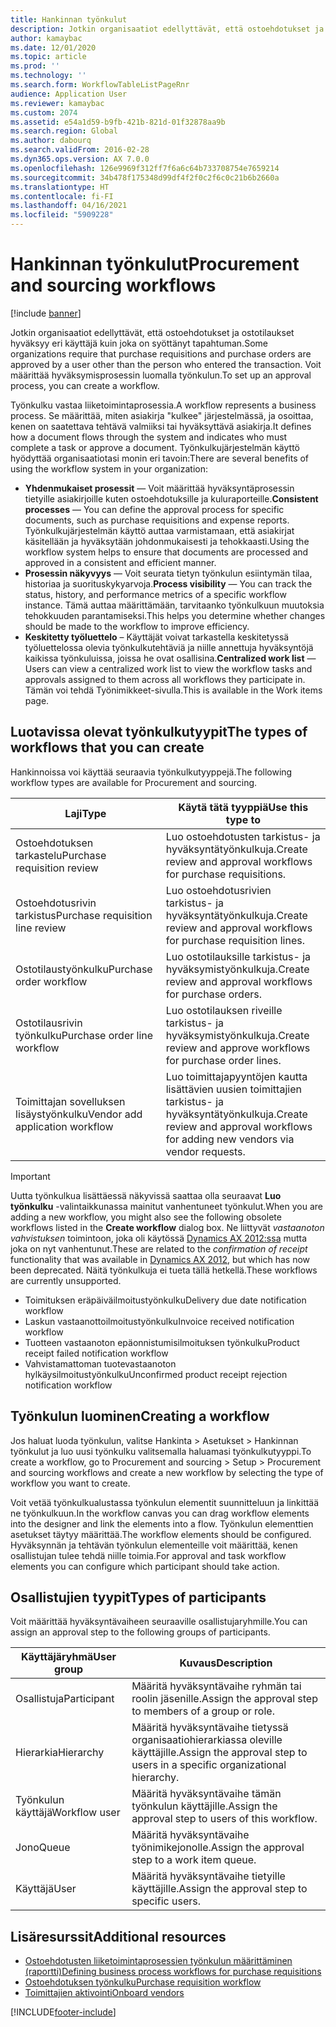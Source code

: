 ```yaml
---
title: Hankinnan työnkulut
description: Jotkin organisaatiot edellyttävät, että ostoehdotukset ja ostotilaukset hyväksyy eri käyttäjä kuin joka on syöttänyt tapahtuman. Voit määrittää hyväksymisprosessin luomalla työnkulun.
author: kamaybac
ms.date: 12/01/2020
ms.topic: article
ms.prod: ''
ms.technology: ''
ms.search.form: WorkflowTableListPageRnr
audience: Application User
ms.reviewer: kamaybac
ms.custom: 2074
ms.assetid: e54a1d59-b9fb-421b-821d-01f32878aa9b
ms.search.region: Global
ms.author: dabourq
ms.search.validFrom: 2016-02-28
ms.dyn365.ops.version: AX 7.0.0
ms.openlocfilehash: 126e9969f312ff7f6a6c64b733708754e7659214
ms.sourcegitcommit: 34b478f175348d99df4f2f0c2f6c0c21b6b2660a
ms.translationtype: HT
ms.contentlocale: fi-FI
ms.lasthandoff: 04/16/2021
ms.locfileid: "5909228"
---
```

# <a name="procurement-and-sourcing-workflows"></a><span data-ttu-id="3c89e-104">Hankinnan työnkulut</span><span class="sxs-lookup"><span data-stu-id="3c89e-104">Procurement and sourcing workflows</span></span>

[!include [banner](../includes/banner.md)]

<span data-ttu-id="3c89e-105">Jotkin organisaatiot edellyttävät, että ostoehdotukset ja ostotilaukset hyväksyy eri käyttäjä kuin joka on syöttänyt tapahtuman.</span><span class="sxs-lookup"><span data-stu-id="3c89e-105">Some organizations require that purchase requisitions and purchase orders are approved by a user other than the person who entered the transaction.</span></span> <span data-ttu-id="3c89e-106">Voit määrittää hyväksymisprosessin luomalla työnkulun.</span><span class="sxs-lookup"><span data-stu-id="3c89e-106">To set up an approval process, you can create a workflow.</span></span>

<span data-ttu-id="3c89e-107">Työnkulku vastaa liiketoimintaprosessia.</span><span class="sxs-lookup"><span data-stu-id="3c89e-107">A workflow represents a business process.</span></span> <span data-ttu-id="3c89e-108">Se määrittää, miten asiakirja "kulkee" järjestelmässä, ja osoittaa, kenen on saatettava tehtävä valmiiksi tai hyväksyttävä asiakirja.</span><span class="sxs-lookup"><span data-stu-id="3c89e-108">It defines how a document flows through the system and indicates who must complete a task or approve a document.</span></span> <span data-ttu-id="3c89e-109">Työnkulkujärjestelmän käyttö hyödyttää organisaatiotasi monin eri tavoin:</span><span class="sxs-lookup"><span data-stu-id="3c89e-109">There are several benefits of using the workflow system in your organization:</span></span>

- <span data-ttu-id="3c89e-110">**Yhdenmukaiset prosessit** — Voit määrittää hyväksyntäprosessin tietyille asiakirjoille kuten ostoehdotuksille ja kuluraporteille.</span><span class="sxs-lookup"><span data-stu-id="3c89e-110">**Consistent processes** — You can define the approval process for specific documents, such as purchase requisitions and expense reports.</span></span> <span data-ttu-id="3c89e-111">Työnkulkujärjestelmän käyttö auttaa varmistamaan, että asiakirjat käsitellään ja hyväksytään johdonmukaisesti ja tehokkaasti.</span><span class="sxs-lookup"><span data-stu-id="3c89e-111">Using the workflow system helps to ensure that documents are processed and approved in a consistent and efficient manner.</span></span>
- <span data-ttu-id="3c89e-112">**Prosessin näkyvyys** — Voit seurata tietyn työnkulun esiintymän tilaa, historiaa ja suorituskykyarvoja.</span><span class="sxs-lookup"><span data-stu-id="3c89e-112">**Process visibility** — You can track the status, history, and performance metrics of a specific workflow instance.</span></span> <span data-ttu-id="3c89e-113">Tämä auttaa määrittämään, tarvitaanko työnkulkuun muutoksia tehokkuuden parantamiseksi.</span><span class="sxs-lookup"><span data-stu-id="3c89e-113">This helps you determine whether changes should be made to the workflow to improve efficiency.</span></span>
- <span data-ttu-id="3c89e-114">**Keskitetty työluettelo** – Käyttäjät voivat tarkastella keskitetyssä työluettelossa olevia työnkulkutehtäviä ja niille annettuja hyväksyntöjä kaikissa työnkuluissa, joissa he ovat osallisina.</span><span class="sxs-lookup"><span data-stu-id="3c89e-114">**Centralized work list** — Users can view a centralized work list to view the workflow tasks and approvals assigned to them across all workflows they participate in.</span></span> <span data-ttu-id="3c89e-115">Tämän voi tehdä Työnimikkeet-sivulla.</span><span class="sxs-lookup"><span data-stu-id="3c89e-115">This is available in the Work items page.</span></span>

## <a name="the-types-of-workflows-that-you-can-create"></a><span data-ttu-id="3c89e-116"> Luotavissa olevat työnkulkutyypit</span><span class="sxs-lookup"><span data-stu-id="3c89e-116">The types of workflows that you can create</span></span>

<span data-ttu-id="3c89e-117">Hankinnoissa voi käyttää seuraavia työnkulkutyyppejä.</span><span class="sxs-lookup"><span data-stu-id="3c89e-117">The following workflow types are available for Procurement and sourcing.</span></span>

| <span data-ttu-id="3c89e-118">Laji</span><span class="sxs-lookup"><span data-stu-id="3c89e-118">Type</span></span> | <span data-ttu-id="3c89e-119">Käytä tätä tyyppiä</span><span class="sxs-lookup"><span data-stu-id="3c89e-119">Use this type to</span></span> |
|---|---|
| <span data-ttu-id="3c89e-120">Ostoehdotuksen tarkastelu</span><span class="sxs-lookup"><span data-stu-id="3c89e-120">Purchase requisition review</span></span> | <span data-ttu-id="3c89e-121">Luo ostoehdotusten tarkistus- ja hyväksyntätyönkulkuja.</span><span class="sxs-lookup"><span data-stu-id="3c89e-121">Create review and approval workflows for purchase requisitions.</span></span> |
| <span data-ttu-id="3c89e-122">Ostoehdotusrivin tarkistus</span><span class="sxs-lookup"><span data-stu-id="3c89e-122">Purchase requisition line review</span></span> | <span data-ttu-id="3c89e-123">Luo ostoehdotusrivien tarkistus- ja hyväksyntätyönkulkuja.</span><span class="sxs-lookup"><span data-stu-id="3c89e-123">Create review and approval workflows for purchase requisition lines.</span></span> |
| <span data-ttu-id="3c89e-124">Ostotilaustyönkulku</span><span class="sxs-lookup"><span data-stu-id="3c89e-124">Purchase order workflow</span></span> | <span data-ttu-id="3c89e-125">Luo ostotilauksille tarkistus- ja hyväksymistyönkulkuja.</span><span class="sxs-lookup"><span data-stu-id="3c89e-125">Create review and approval workflows for purchase orders.</span></span> |
| <span data-ttu-id="3c89e-126">Ostotilausrivin työnkulku</span><span class="sxs-lookup"><span data-stu-id="3c89e-126">Purchase order line workflow</span></span> | <span data-ttu-id="3c89e-127">Luo ostotilauksen riveille tarkistus- ja hyväksymistyönkulkuja.</span><span class="sxs-lookup"><span data-stu-id="3c89e-127">Create review and approve workflows for purchase order lines.</span></span> |
| <span data-ttu-id="3c89e-128">Toimittajan sovelluksen lisäystyönkulku</span><span class="sxs-lookup"><span data-stu-id="3c89e-128">Vendor add application workflow</span></span> | <span data-ttu-id="3c89e-129">Luo toimittajapyyntöjen kautta lisättävien uusien toimittajien tarkistus- ja hyväksyntätyönkulkuja.</span><span class="sxs-lookup"><span data-stu-id="3c89e-129">Create review and approval workflows for adding new vendors via vendor requests.</span></span> |

> [!IMPORTANT]
> <span data-ttu-id="3c89e-130">Uutta työnkulkua lisättäessä näkyvissä saattaa olla seuraavat **Luo työnkulku** -valintaikkunassa mainitut vanhentuneet työnkulut.</span><span class="sxs-lookup"><span data-stu-id="3c89e-130">When you are adding a new workflow, you might also see the following obsolete workflows listed in the **Create workflow** dialog box.</span></span> <span data-ttu-id="3c89e-131">Ne liittyvät *vastaanoton vahvistuksen* toimintoon, joka oli käytössä [Dynamics AX 2012:ssa](/dynamicsax-2012/appuser-itpro/set-up-procurement-and-sourcing-workflows) mutta joka on nyt vanhentunut.</span><span class="sxs-lookup"><span data-stu-id="3c89e-131">These are related to the *confirmation of receipt* functionality that was available in [Dynamics AX 2012](/dynamicsax-2012/appuser-itpro/set-up-procurement-and-sourcing-workflows), but which has now been deprecated.</span></span> <span data-ttu-id="3c89e-132">Näitä työnkulkuja ei tueta tällä hetkellä.</span><span class="sxs-lookup"><span data-stu-id="3c89e-132">These workflows are currently unsupported.</span></span>
> 
> - <span data-ttu-id="3c89e-133">Toimituksen eräpäiväilmoitustyönkulku</span><span class="sxs-lookup"><span data-stu-id="3c89e-133">Delivery due date notification workflow</span></span>
> - <span data-ttu-id="3c89e-134">Laskun vastaanottoilmoitustyönkulku</span><span class="sxs-lookup"><span data-stu-id="3c89e-134">Invoice received notification workflow</span></span>
> - <span data-ttu-id="3c89e-135">Tuotteen vastaanoton epäonnistumisilmoituksen työnkulku</span><span class="sxs-lookup"><span data-stu-id="3c89e-135">Product receipt failed notification workflow</span></span>
> - <span data-ttu-id="3c89e-136">Vahvistamattoman tuotevastaanoton hylkäysilmoitustyönkulku</span><span class="sxs-lookup"><span data-stu-id="3c89e-136">Unconfirmed product receipt rejection notification workflow</span></span>

## <a name="creating-a-workflow"></a><span data-ttu-id="3c89e-137">Työnkulun luominen</span><span class="sxs-lookup"><span data-stu-id="3c89e-137">Creating a workflow</span></span>

<span data-ttu-id="3c89e-138">Jos haluat luoda työnkulun, valitse Hankinta &gt; Asetukset &gt; Hankinnan työnkulut ja luo uusi työnkulku valitsemalla haluamasi työnkulkutyyppi.</span><span class="sxs-lookup"><span data-stu-id="3c89e-138">To create a workflow, go to Procurement and sourcing &gt; Setup &gt; Procurement and sourcing workflows and create a new workflow by selecting the type of workflow you want to create.</span></span> 

<span data-ttu-id="3c89e-139">Voit vetää työnkulkualustassa työnkulun elementit suunnitteluun ja linkittää ne työnkulkuun.</span><span class="sxs-lookup"><span data-stu-id="3c89e-139">In the workflow canvas you can drag workflow elements into the designer and link the elements into a flow.</span></span> <span data-ttu-id="3c89e-140">Työnkulun elementtien asetukset täytyy määrittää.</span><span class="sxs-lookup"><span data-stu-id="3c89e-140">The workflow elements should be configured.</span></span> <span data-ttu-id="3c89e-141">Hyväksynnän ja tehtävän työnkulun elementeille voit määrittää, kenen osallistujan tulee tehdä niille toimia.</span><span class="sxs-lookup"><span data-stu-id="3c89e-141">For approval and task workflow elements you can configure which participant should take action.</span></span>

## <a name="types-of-participants"></a><span data-ttu-id="3c89e-142">Osallistujien tyypit</span><span class="sxs-lookup"><span data-stu-id="3c89e-142">Types of participants</span></span>

<span data-ttu-id="3c89e-143">Voit määrittää hyväksyntävaiheen seuraaville osallistujaryhmille.</span><span class="sxs-lookup"><span data-stu-id="3c89e-143">You can assign an approval step to the following groups of participants.</span></span>

| <span data-ttu-id="3c89e-144">Käyttäjäryhmä</span><span class="sxs-lookup"><span data-stu-id="3c89e-144">User group</span></span> | <span data-ttu-id="3c89e-145">Kuvaus</span><span class="sxs-lookup"><span data-stu-id="3c89e-145">Description</span></span> |
|---|---|
| <span data-ttu-id="3c89e-146">Osallistuja</span><span class="sxs-lookup"><span data-stu-id="3c89e-146">Participant</span></span> | <span data-ttu-id="3c89e-147">Määritä hyväksyntävaihe ryhmän tai roolin jäsenille.</span><span class="sxs-lookup"><span data-stu-id="3c89e-147">Assign the approval step to members of a group or role.</span></span> |
| <span data-ttu-id="3c89e-148">Hierarkia</span><span class="sxs-lookup"><span data-stu-id="3c89e-148">Hierarchy</span></span> | <span data-ttu-id="3c89e-149">Määritä hyväksyntävaihe tietyssä organisaatiohierarkiassa oleville käyttäjille.</span><span class="sxs-lookup"><span data-stu-id="3c89e-149">Assign the approval step to users in a specific organizational hierarchy.</span></span> |
| <span data-ttu-id="3c89e-150">Työnkulun käyttäjä</span><span class="sxs-lookup"><span data-stu-id="3c89e-150">Workflow user</span></span> | <span data-ttu-id="3c89e-151">Määritä hyväksyntävaihe tämän työnkulun käyttäjille.</span><span class="sxs-lookup"><span data-stu-id="3c89e-151">Assign the approval step to users of this workflow.</span></span> |
| <span data-ttu-id="3c89e-152">Jono</span><span class="sxs-lookup"><span data-stu-id="3c89e-152">Queue</span></span> | <span data-ttu-id="3c89e-153">Määritä hyväksyntävaihe työnimikejonolle.</span><span class="sxs-lookup"><span data-stu-id="3c89e-153">Assign the approval step to a work item queue.</span></span> |
| <span data-ttu-id="3c89e-154">Käyttäjä</span><span class="sxs-lookup"><span data-stu-id="3c89e-154">User</span></span> | <span data-ttu-id="3c89e-155">Määritä hyväksyntävaihe tietyille käyttäjille.</span><span class="sxs-lookup"><span data-stu-id="3c89e-155">Assign the approval step to specific users.</span></span> |

## <a name="additional-resources"></a><span data-ttu-id="3c89e-156">Lisäresurssit</span><span class="sxs-lookup"><span data-stu-id="3c89e-156">Additional resources</span></span>

- [<span data-ttu-id="3c89e-157">Ostoehdotusten liiketoimintaprosessien työnkulun määrittäminen (raportti)</span><span class="sxs-lookup"><span data-stu-id="3c89e-157">Defining business process workflows for purchase requisitions</span></span>](https://www.microsoft.com/download/details.aspx?id=101821)
- [<span data-ttu-id="3c89e-158">Ostoehdotuksen työnkulku</span><span class="sxs-lookup"><span data-stu-id="3c89e-158">Purchase requisition workflow</span></span>](purchase-requisitions-workflow.md)
- [<span data-ttu-id="3c89e-159">Toimittajien aktivointi</span><span class="sxs-lookup"><span data-stu-id="3c89e-159">Onboard vendors</span></span>](vendor-onboarding.md)


[!INCLUDE[footer-include](../../includes/footer-banner.md)]